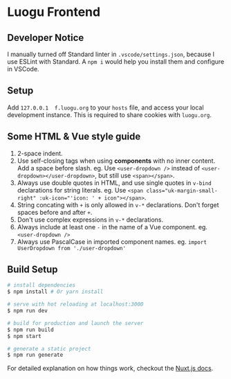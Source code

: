 # Luogu Frontend

## Developer Notice

I manually turned off Standard linter in `.vscode/settings.json`, because I use ESLint with Standard. A `npm i` would help you install them and configure in VSCode.

## Setup

Add `127.0.0.1  f.luogu.org` to your `hosts` file, and access your local development instance. This is required to share cookies with `luogu.org`.

## Some HTML & Vue style guide

1. 2-space indent.
2. Use self-closing tags when using **components** with no inner content. Add a space before slash.
  eg. Use `<user-dropdown />` instead of `<user-dropdown></user-dropdown>`, but still use `<span></span>`.
3. Always use double quotes in HTML, and use single quotes in `v-bind` declarations for string literals.
  eg. Use `<span class="uk-margin-small-right" :uk-icon="'icon: ' + icon"></span>`.
4. String concating with `+` is only allowed in `v-*` declarations. Don't forget spaces before and after `+`.
5. Don't use complex expressions in `v-*` declarations.
6. Always include at least one `-` in the name of a Vue component.
  eg. `<user-dropdown />`
7. Always use PascalCase in imported component names.
  eg. `import UserDropdown from './user-dropdown'`

## Build Setup

``` bash
# install dependencies
$ npm install # Or yarn install

# serve with hot reloading at localhost:3000
$ npm run dev

# build for production and launch the server
$ npm run build
$ npm start

# generate a static project
$ npm run generate
```

For detailed explanation on how things work, checkout the [Nuxt.js docs](https://nuxtjs.org).
